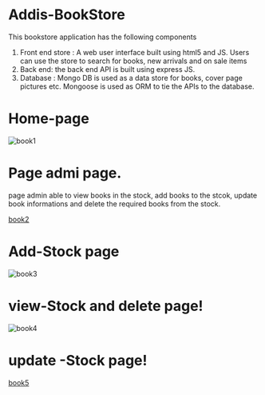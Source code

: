 # Addis-BookStore

This bookstore application has the following components
1. Front end store : A web user interface built using html5 and JS.
   Users can use the store to search for books, new arrivals and on sale items
2. Back end: the back end API is built using express JS.
3. Database : Mongo DB is used as a data store for books, cover page pictures etc. Mongoose is used as ORM to tie the APIs to the database.

#  Home-page
![book1](https://user-images.githubusercontent.com/91279474/162163138-5c733ed6-3e92-44dd-b2ec-57f944731691.png)

# Page admi page.
  page admin able to view books in the stock, add books to the stcok, update book informations and delete the required books from the stock.
 
[book2](https://user-images.githubusercontent.com/91279474/162163432-85dc9680-e004-4a0c-b80f-3fcd5cff6fa0.png)


# Add-Stock page
![book3](https://user-images.githubusercontent.com/91279474/162164005-8ee7162a-2852-49fb-a618-db7e526017ff.png)


# view-Stock and delete page!

![book4](https://user-images.githubusercontent.com/91279474/162164592-426fdfa0-a3eb-47e8-81d8-6c43021fe234.png)


# update -Stock page!
[book5](https://user-images.githubusercontent.com/91279474/162164229-1fab54a4-a8be-4fcf-85fb-5b596689b522.png)
